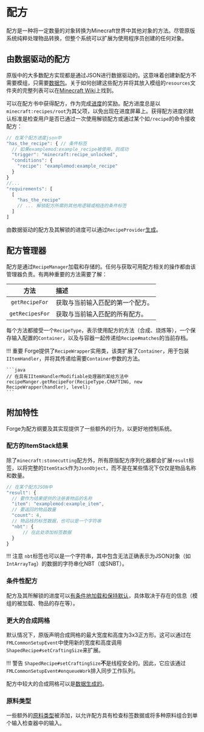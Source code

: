 配方
====

配方是一种将一定数量的对象转换为Minecraft世界中其他对象的方法。尽管原版系统纯粹处理物品转换，但整个系统可以扩展为使用程序员创建的任何对象。

由数据驱动的配方
-----------------

原版中的大多数配方实现都是通过JSON进行数据驱动的。这意味着创建新配方不需要模组，只需要[数据包][datapack]。关于如何创建这些配方并将其放入模组的`resources`文件夹的完整列表可以在[Minecraft Wiki][wiki]上找到。

可以在配方书中获得配方，作为完成[进度][advancement]的奖励。配方进度总是以`minecraft:recipes/root`为其父项，以免出现在进度屏幕上。获得配方进度的默认标准是检查用户是否已通过一次使用解锁配方或通过某个如`/recipe`的命令接收配方：

```js
// 在某个配方进度json中
"has_the_recipe": { // 条件标签
  // 如果examplemod:example_recipe被使用，则成功
  "trigger": "minecraft:recipe_unlocked",
  "conditions": {
    "recipe": "examplemod:example_recipe"
  }
}
//...
"requirements": [
  [
    "has_the_recipe"
    // ... 解锁配方所需的其他用逻辑或相连的条件标签
  ]
]
```

由数据驱动的配方及其解锁的进度可以通过`RecipeProvider`[生成][datagen]。

配方管理器
-----------

配方是通过`RecipeManager`加载和存储的。任何与获取可用配方相关的操作都由该管理器负责。有两种重要的方法需要了解：

 方法           | 描述
 :---:          | :---
`getRecipeFor`  | 获取与当前输入匹配的第一个配方。
`getRecipesFor` | 获取与当前输入匹配的所有配方。

每个方法都接受一个`RecipeType`，表示使用配方的方法（合成、烧炼等），一个保存输入配置的`Container`，以及与容器一起传递给`Recipe#matches`的当前存档。

!!! 重要
    Forge提供了`RecipeWrapper`实用类，该类扩展了`Container`，用于包装`IItemHandler`，并将其传递给需要`Container`参数的方法。

    ```java
    // 在具有IItemHandlerModifiable处理器的某给方法中
    recipeManger.getRecipeFor(RecipeType.CRAFTING, new RecipeWrapper(handler), level);
    ```

附加特性
--------

Forge为配方纲要及其实现提供了一些额外的行为，以更好地控制系统。

### 配方的ItemStack结果

除了`minecraft:stonecutting`配方外，所有原版配方序列化器都会扩展`result`标签，以将完整的`ItemStack`作为`JsonObject`，而不是在某些情况下仅仅是物品名称和数量。

```js
// 在某个配方JSON中
"result": {
  // 要作为结果提供的注册表物品的名称
  "item": "examplemod:example_item",
  // 要返回的物品数量
  "count": 4,
  // 物品栈的标签数据，也可以是一个字符串
  "nbt": {
      // 在此处添加标签数据
  }
}
```

!!! 注意
    `nbt`标签也可以是一个字符串，其中包含无法正确表示为JSON对象（如`IntArrayTag`）的数据的字符串化NBT（或SNBT）。

### 条件性配方

配方及其所解锁的进度可以[有条件地加载和保持默认][conditional]，具体取决于存在的信息（模组的被加载、物品的存在等）。

### 更大的合成网格

默认情况下，原版声明合成网格的最大宽度和高度为3x3正方形。这可以通过在`FMLCommonSetupEvent`中使用新的宽度和高度调用`ShapedRecipe#setCraftingSize`来扩展。

!!! 警告
    `ShapedRecipe#setCraftingSize`**不**是线程安全的。因此，它应该通过`FMLCommonSetupEvent#enqueueWork`排入同步工作队列。

配方中较大的合成网格可以是[数据生成的][datagen]。

### 原料类型

一些额外的[原料类型][ingredients]被添加，以允许配方具有检查标签数据或将多种原料组合到单个输入检查器中的输入。

[datapack]: https://minecraft.fandom.com/wiki/Data_pack
[wiki]: https://minecraft.fandom.com/wiki/Recipe
[advancement]: ../advancements.md
[datagen]: ../../../datagen/server/recipes.md
[cap]: ../../../datastorage/capabilities.md
[conditional]: ../conditional.md#implementations
[ingredients]: ./ingredients.md#forge-types
